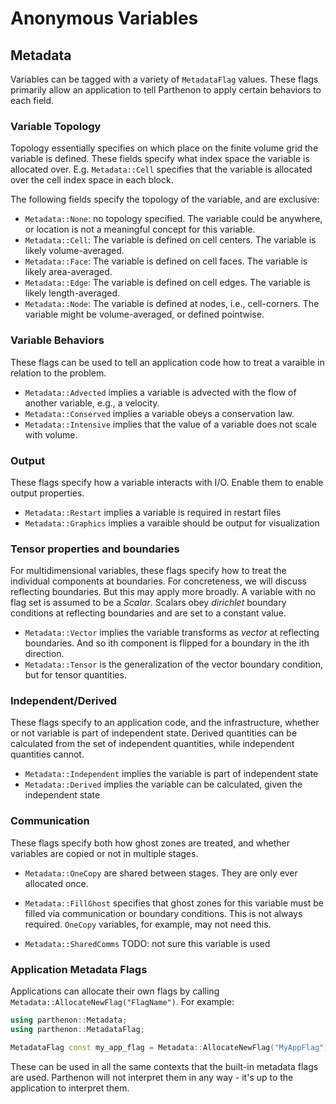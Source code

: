 # Anonymous Variables

## Metadata

Variables can be tagged with a variety of `MetadataFlag` values. These flags
primarily allow an application to tell Parthenon to apply certain behaviors to
each field.

### Variable Topology

Topology essentially specifies on which place on the finite volume
grid the variable is defined. These fields specify what index space
the variable is allocated over. E.g.  `Metadata::Cell` specifies that
the variable is allocated over the cell index space in each block.

The following fields specify the topology of the variable, and are
exclusive:

- `Metadata::None`: no topology specified. The variable could be
  anywhere, or location is not a meaningful concept for this variable.
- `Metadata::Cell`: The variable is defined on cell centers. The
  variable is likely volume-averaged.
- `Metadata::Face`: The variable is defined on cell faces. The
  variable is likely area-averaged.
- `Metadata::Edge`: The variable is defined on cell edges. The
  variable is likely length-averaged.
- `Metadata::Node`: The variable is defined at nodes, i.e.,
  cell-corners. The variable might be volume-averaged, or defined
  pointwise.

### Variable Behaviors

These flags can be used to tell an application code how to treat a
varaible in relation to the problem.

- `Metadata::Advected` implies a variable is advected with the flow of
  another variable, e.g., a velocity.
- `Metadata::Conserved` implies a variable obeys a conservation law.
- `Metadata::Intensive` implies that the value of a variable does not
  scale with volume.

### Output

These flags specify how a variable interacts with I/O. Enable them to
enable output properties.

- `Metadata::Restart` implies a variable is required in restart files
- `Metadata::Graphics` implies a varaible should be output for visualization

### Tensor properties and boundaries

For multidimensional variables, these flags specify how to treat the
individual components at boundaries. For concreteness, we will discuss
reflecting boundaries. But this may apply more broadly. A variable
with no flag set is assumed to be a *Scalar*. Scalars obey *dirichlet*
boundary conditions at reflecting boundaries and are set to a constant
value.

- `Metadata::Vector` implies the variable transforms as *vector* at
  reflecting boundaries. And so ith component is flipped for a
  boundary in the ith direction.
- `Metadata::Tensor` is the generalization of the vector boundary
  condition, but for tensor quantities.

### Independent/Derived

These flags specify to an application code, and the infrastructure,
whether or not variable is part of independent state. Derived
quantities can be calculated from the set of independent quantities,
while independent quantities cannot.

- `Metadata::Independent` implies the variable is part of independent
  state
- `Metadata::Derived` implies the variable can be calculated, given
  the independent state

### Communication

These flags specify both how ghost zones are treated, and whether
variables are copied or not in multiple stages.

- `Metadata::OneCopy` are shared between stages. They are only ever
  allocated once.
- `Metadata::FillGhost` specifies that ghost zones for this variable
  must be filled via communication or boundary conditions. This is not
  always required. `OneCopy` variables, for example, may not need
  this.

- `Metadata::SharedComms` TODO: not sure this variable is used

### Application Metadata Flags

Applications can allocate their own flags by calling
`Metadata::AllocateNewFlag("FlagName")`. For example:
```c++
using parthenon::Metadata;
using parthenon::MetadataFlag;

MetadataFlag const my_app_flag = Metadata::AllocateNewFlag("MyAppFlag");
```

These can be used in all the same contexts that the built-in metadata
flags are used. Parthenon will not interpret them in any way - it's up
to the application to interpret them.
